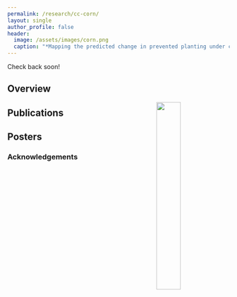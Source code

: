 ```yaml
---
permalink: /research/cc-corn/
layout: single
author_profile: false
header:
  image: /assets/images/corn.png
  caption: "*Mapping the predicted change in prevented planting under climate change*"
---
```


Check back soon!

## Overview

<img align="right" width="33%" margin-left="20px" src="/assets/images/aboutme1.jpg">

## Publications


## Posters


### Acknowledgements